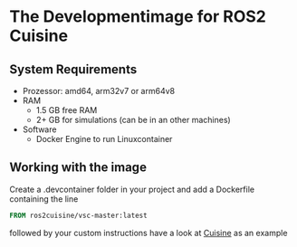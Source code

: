 # The Developmentimage for ROS2 Cuisine

## System Requirements


- Prozessor: amd64, arm32v7 or arm64v8
- RAM
  - 1.5 GB free RAM
  - 2+ GB for simulations (can be in an other machines)
- Software
  - Docker Engine to run Linuxcontainer
## Working with the image

Create a .devcontainer folder in your project and add a Dockerfile containing the line

```Dockerfile
FROM ros2cuisine/vsc-master:latest
```

followed by your custom instructions
have a look at [Cuisine](https://gitlab.com/ros2cuisine/cuisine.git) as an example 
